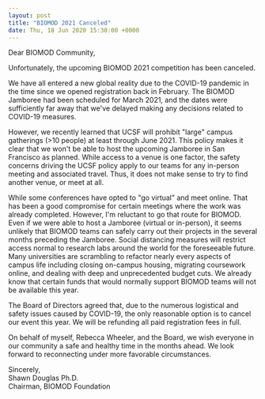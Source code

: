 ```yaml
---
layout: post
title: "BIOMOD 2021 Canceled"
date: Thu, 18 Jun 2020 15:30:00 +0000
---
```


Dear BIOMOD Community,

Unfortunately, the upcoming BIOMOD 2021 competition has been canceled.

We have all entered a new global reality due to the COVID-19 pandemic in the time since we opened registration back in February. The BIOMOD Jamboree had been scheduled for March 2021, and the dates were sufficiently far away that we've delayed making any decisions related to COVID-19 measures.

However, we recently learned that UCSF will prohibit "large" campus gatherings (>10 people) at least through June 2021. This policy makes it clear that we won't be able to host the upcoming Jamboree in San Francisco as planned. While access to a venue is one factor, the safety concerns driving the UCSF policy apply to our teams for any in-person meeting and associated travel. Thus, it does not make sense to try to find another venue, or meet at all.

While some conferences have opted to "go virtual" and meet online. That has been a good compromise for certain meetings where the work was already completed. However, I'm reluctant to go that route for BIOMOD. Even if we were able to host a Jamboree (virtual or in-person), it seems unlikely that BIOMOD teams can safely carry out their projects in the several months preceding the Jamboree. Social distancing measures will restrict access normal to research labs around the world for the foreseeable future. Many universities are scrambling to refactor nearly every aspects of campus life including closing on-campus housing, migrating coursework online, and dealing with deep and unprecedented budget cuts. We already know that certain funds that would normally support BIOMOD teams will not be available this year.

The Board of Directors agreed that, due to the numerous logistical and safety issues caused by COVID-19, the only reasonable option is to cancel our event this year. We will be refunding all paid registration fees in full.

On behalf of myself, Rebecca Wheeler, and the Board, we wish everyone in our community a safe and healthy time in the months ahead. We look forward to reconnecting under more favorable circumstances.

Sincerely,<br>
Shawn Douglas Ph.D.<br>
Chairman, BIOMOD Foundation<br>

